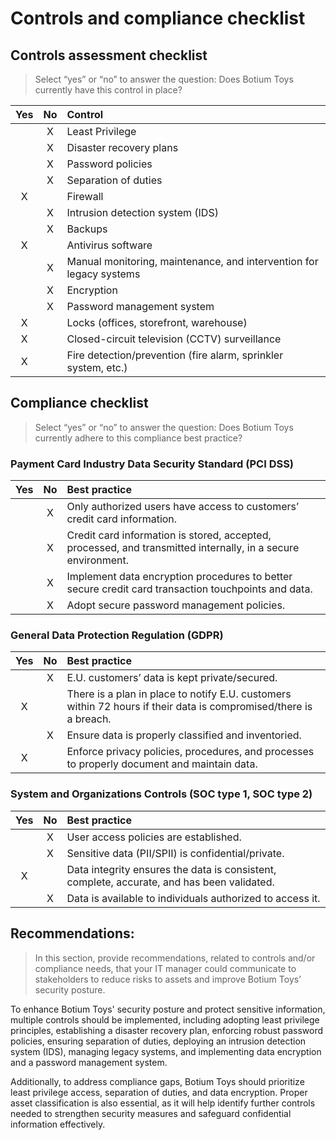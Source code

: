# Controls and compliance checklist

## Controls assessment checklist

> Select “yes” or “no” to answer the question: Does Botium Toys currently have this control in place?

| Yes | No | Control |
| :---: | :---: | :--- |
|  | X | Least Privilege |
|  | X | Disaster recovery plans |
|  | X | Password policies |
|  | X | Separation of duties |
| X |  | Firewall |
|  | X | Intrusion detection system (IDS) |
|  | X | Backups |
| X |  | Antivirus software |
|  | X | Manual monitoring, maintenance, and intervention for legacy systems |
|  | X | Encryption |
|  | X | Password management system |
| X |  | Locks (offices, storefront, warehouse) |
| X |  | Closed-circuit television (CCTV) surveillance |
| X |  | Fire detection/prevention (fire alarm, sprinkler system, etc.) |


## Compliance checklist
> Select “yes” or “no” to answer the question: Does Botium Toys currently adhere to this compliance best practice?

### Payment Card Industry Data Security Standard (PCI DSS)
| Yes | No | Best practice |
| :-------: | :-------: | :------ |
|  | X | Only authorized users have access to customers’ credit card information.  |
|  | X | Credit card information is stored, accepted, processed, and transmitted internally, in a secure environment. |
|  | X | Implement data encryption procedures to better secure credit card transaction touchpoints and data.  |
|  | X | Adopt secure password management policies. |

### General Data Protection Regulation (GDPR)

| Yes | No | Best practice |
| :-------: | :-------: | :------ |
|  | X | E.U. customers’ data is kept private/secured. |
| X |  | There is a plan in place to notify E.U. customers within 72 hours if their data is compromised/there is a breach. |
|  | X | Ensure data is properly classified and inventoried. |
| X |  | Enforce privacy policies, procedures, and processes to properly document and maintain data. |

### System and Organizations Controls (SOC type 1, SOC type 2) 
| Yes | No | Best practice |
| :-------: | :-------: | :------ |
|  | X | User access policies are established. |
|  | X | Sensitive data (PII/SPII) is confidential/private. |
| X |  | Data integrity ensures the data is consistent, complete, accurate, and has been validated. |
|  | X | Data is available to individuals authorized to access it. |


## Recommendations: 
> In this section, provide recommendations, related to controls and/or compliance needs, that your IT manager could communicate to stakeholders to reduce risks to assets and improve Botium Toys’ security posture.

To enhance Botium Toys' security posture and protect sensitive information, multiple controls should be implemented, including adopting least privilege principles, establishing a disaster recovery plan, enforcing robust password policies, ensuring separation of duties, deploying an intrusion detection system (IDS), managing legacy systems, and implementing data encryption and a password management system.

Additionally, to address compliance gaps, Botium Toys should prioritize least privilege access, separation of duties, and data encryption. Proper asset classification is also essential, as it will help identify further controls needed to strengthen security measures and safeguard confidential information effectively.

